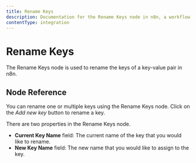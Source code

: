 ```yaml
---
title: Rename Keys
description: Documentation for the Rename Keys node in n8n, a workflow automation platform. Includes guidance on usage, and links to examples.
contentType: integration
---
```


# Rename Keys

The Rename Keys node is used to rename the keys of a key-value pair in n8n.


## Node Reference

You can rename one or multiple keys using the Rename Keys node. Click on the *Add new key* button to rename a key.

There are two properties in the Rename Keys node.

- **Current Key Name** field: The current name of the key that you would like to rename.
- **New Key Name** field: The new name that you would like to assign to the key.


